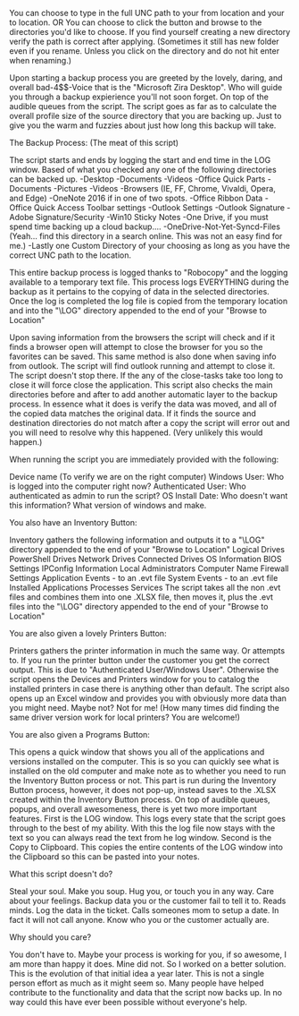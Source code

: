 You can choose to type in the full UNC path to your from location and your to location. OR You can choose to click the button and browse to the directories you'd like to choose.
If you find yourself creating a new directory verify the path is correct after applying. (Sometimes it still has new folder even if you rename. Unless you click on the directory and do not hit enter when renaming.)

Upon starting a backup process you are greeted by the lovely, daring, and overall bad-4$$-Voice that is the "Microsoft Zira Desktop". Who will guide you through a backup expierience you'll not soon forget. On top of the audible queues from the script. The script goes as far as to calculate the overall profile size of the source directory that you are backing up. Just to give you the warm and fuzzies about just how long this backup will take. 

The Backup Process: (The meat of this script)

The script starts and ends by logging the start and end time in the LOG window. Based of what you checked any one of the following directories can be backed up.
-Desktop
-Documents
-Videos
-Office Quick Parts
-Documents
-Pictures
-Videos
-Browsers (IE, FF, Chrome, Vivaldi, Opera, and Edge)
-OneNote 2016 if in one of two spots.
-Office Ribbon Data
-Office Quick Access Toolbar settings
-Outlook Settings
-Outlook Signature
-Adobe Signature/Security
-Win10 Sticky Notes
-One Drive, if you must spend time backing up a cloud backup....
-OneDrive-Not-Yet-Syncd-Files (Yeah... find this directory in a search online. This was not an easy find for me.)
-Lastly one Custom Directory of your choosing as long as you have the correct UNC path to the location.

This entire backup process is logged thanks to "Robocopy" and the logging available to a temporary text file. This process logs EVERYTHING during the backup as it pertains to the copying of data in the selected directories. Once the log is completed the log file is copied from the temporary location and into the "\LOG" directory appended to the end of your "Browse to Location"

Upon saving information from the browsers the script will check and if it finds a browser open will attempt to close the browser for you so the favorites can be saved. This same method is also done when saving info from outlook. The script will find outlook running and attempt to close it. The script doesn't stop there. If the any of the close-tasks take too long to close it will force close the application. This script also checks the main directories before and after to add another automatic layer to the backup process. In essence what it does is verify the data was moved, and all of the copied data matches the original data. If it finds the source and destination directories do not match after a copy the script will error out and you will need to resolve why this happened. (Very unlikely this would happen.)

When running the script you are immediately provided with the following:

Device name (To verify we are on the right computer) Windows User: Who is logged into the computer right now?
Authenticated User: Who authenticated as admin to run the script?
OS Install Date: Who doesn't want this information? What version of windows and make.

You also have an Inventory Button:

Inventory gathers the following information and outputs it to a "\LOG" directory appended to the end of your "Browse to Location"
Logical Drives
PowerShell Drives
Network Drives
Connected Drives
OS Information
BIOS Settings
IPConfig Information
Local Administrators
Computer Name
Firewall Settings
Application Events - to an .evt file
System Events - to an .evt file
Installed Applications
Processes
Services
The script takes all the non .evt files and combines them into one .XLSX file, then moves it, plus the .evt files into the "\LOG" directory appended to the end of your "Browse to Location"

You are also given a lovely Printers Button:

Printers gathers the printer information in much the same way. Or attempts to. If you run the printer button under the customer you get the correct output. This is due to "Authenticated User/Windows User". Otherwise the script opens the Devices and Printers window for you to catalog the installed printers in case there is anything other than default. The script also opens up an Excel window and provides you with obviously more data than you might need. Maybe not? Not for me! (How many times did finding the same driver version work for local printers? You are welcome!)

You are also given a Programs Button:

This opens a quick window that shows you all of the applications and versions installed on the computer. This is so you can quickly see what is installed on the old computer and make note as to whether you need to run the Inventory Button process or not. This part is run during the Inventory Button process, however, it does not pop-up, instead saves to the .XLSX created within the Inventory Button process.
On top of audible queues, popups, and overall awesomeness, there is yet two more important features.
First is the LOG window. This logs every state that the script goes through to the best of my ability. With this the log file now stays with the text so you can always read the text from he log window.
Second is the Copy to Clipboard. This copies the entire contents of the LOG window into the Clipboard so this can be pasted into your notes.

What this script doesn't do?

Steal your soul.
Make you soup.
Hug you, or touch you in any way.
Care about your feelings.
Backup data you or the customer fail to tell it to. Reads minds.
Log the data in the ticket.
Calls someones mom to setup a date.
In fact it will not call anyone.
Know who you or the customer actually are.

Why should you care?

You don't have to. Maybe your process is working for you, if so awesome, I am more than happy it does. Mine did not. So I worked on a better solution. This is the evolution of that initial idea a year later. This is not a single person effort as much as it might seem so. Many people have helped contribute to the functionality and data that the script now backs up. In no way could this have ever been possible without everyone's help.
